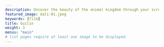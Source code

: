 ```yaml
---
description: Uncover the beauty of the animal kingdom through your screen.
featured_image: dali-01.jpeg
keywords: [film]
title: Guilin
weight: 3
menus: "main"
# list pages require at least one image to be displayed.
---
```

